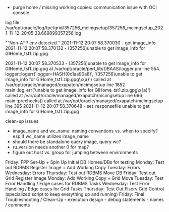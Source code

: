 - purge home / missing working copies: communication issue with OCI console

log file: /var/opt/oracle/log/fpe/grid/357256_mcimgsetup/357256_mcimgsetup_2021-11-12_20:05:33.669899357256.log

""Non-ATP env detected "
2021-11-12 20:07:58.370030 - got image_info
2021-11-12 20:07:58.370132 - (357256)unable to get image_info for GIHome_tst1.zip.gpg

2021-11-12 20:07:58.370533 - (357256)unable to get image_info for GIHome_tst1.zip.gpg
 at /var/opt/oracle/perl_lib/DBAAS/logger.pm line 554.
	logger::logerr('logger=HASH(0x1aa90a8)', '(357256)unable to get image_info for GIHome_tst1.zip.gpg\x{a}') called at /var/opt/oracle/managed/exapatch/mcimgsetup line 1852
	main::log_err('unable to get image_info for GIHome_tst1.zip.gpg\x{a}') called at /var/opt/oracle/managed/exapatch/mcimgsetup line 696
	main::prechecks() called at /var/opt/oracle/managed/exapatch/mcimgsetup line 395
2021-11-12 20:07:58.370648 - set_responsefile unable to get image_info for GIHome_tst1.zip.gpg


clean-up issues
- image_name and wc_name: naming conventions vs. when to specify? esp if wc_name utilizes image_name
- should there be standalone query image, query wc?
- ru_version needs another 0 for map?
- figure out host vs. group for jumping between environments


Friday: FPP Set-Up + Spin Up Initial DB Homes/DBs for testing
Monday: Test out RDBMS Register Image + Add Working Copy
Tuesday: Errors
Wednesday: Errors
Thursday: Test out RDBMS Move DB
Friday: Test out Grid Register Image
Monday:  Add Working Copy + Grid Move
Tuesday: Test Error Handling / Edge cases for RDBMS Tasks
Wednesday:  Test Error Handling / Edge cases for Grid Tasks
Thursday: Test Out Fiserv Grid Control (specialized script to keep everything up and running)
Friday: Final Troubleshooting / Clean-Up
    - execution design
    - debug statements
    - names / comments


